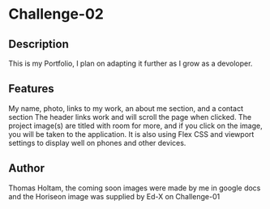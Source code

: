 # Challenge-02

## Description

This is my Portfolio, I plan on adapting it further as I grow as a devoloper. 


## Features

My name, photo, links to my work, an about me section, and a contact section The header links work and will scroll the page when clicked. The project image(s) are titled with room for more, and if you click on the image, you will be taken to the application.
It is also using Flex CSS and viewport settings to display well on phones and other devices.


## Author
Thomas Holtam, the coming soon images were made by me in google docs and the Horiseon image was supplied by Ed-X on Challenge-01